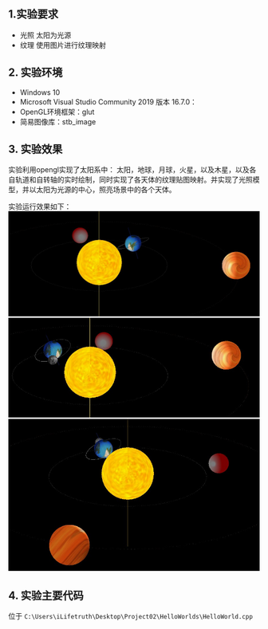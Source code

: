 ## 1.实验要求
+ 光照
太阳为光源
+ 纹理
使用图片进行纹理映射


## 2. 实验环境
+ Windows 10
+ Microsoft Visual Studio Community 2019 版本 16.7.0：
+ OpenGL环境框架：glut
+ 简易图像库：stb_image


## 3. 实验效果

实验利用opengl实现了太阳系中：
太阳，地球，月球，火星，以及木星，以及各自轨道和自转轴的实时绘制，同时实现了各天体的纹理贴图映射。并实现了光照模型，并以太阳为光源的中心，照亮场景中的各个天体。

实验运行效果如下：
![](1.JPG)
![](2.JPG)
![](3.JPG)


## 4. 实验主要代码

位于 `C:\Users\iLifetruth\Desktop\Project02\HelloWorlds\HelloWorld.cpp`
